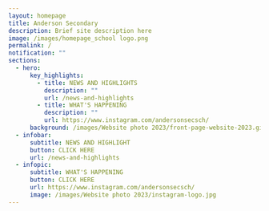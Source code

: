 ```yaml
---
layout: homepage
title: Anderson Secondary
description: Brief site description here
image: /images/homepage_school logo.png
permalink: /
notification: ""
sections:
  - hero:
      key_highlights:
        - title: NEWS AND HIGHLIGHTS
          description: ""
          url: /news-and-highlights
        - title: WHAT'S HAPPENING
          description: ""
          url: https://www.instagram.com/andersonsecsch/
      background: /images/Website photo 2023/front-page-website-2023.gif
  - infobar:
      subtitle: NEWS AND HIGHLIGHT
      button: CLICK HERE
      url: /news-and-highlights
  - infopic:
      subtitle: WHAT'S HAPPENING
      button: CLICK HERE
      url: https://www.instagram.com/andersonsecsch/
      image: /images/Website photo 2023/instagram-logo.jpg
---
```

